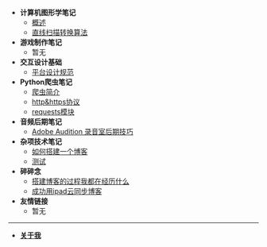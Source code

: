 - **计算机图形学笔记**
  - [概述](/zh-cn/graphics/1.README.md)
  - [直线扫描转换算法](/zh-cn/graphics/2.直线扫描转换算法.md)
- **游戏制作笔记**
  - 暂无
- **交互设计基础**
  - [平台设计规范](/zh-cn/interactionDesign/1.平台设计规范.md)
- **Python爬虫笔记**
  - [爬虫简介](/zh-cn/pythonBot/1.README.md) 
  - [http&https协议](/zh-cn/pythonBot/2.http&https协议.md)
  - [requests模块](/zh-cn/pythonBot/3.request.md)
- **音频后期笔记**
  - [Adobe Audition 录音室后期技巧](/zh-cn/media/audition.md)
- **杂项技术笔记**
  - [如何搭建一个博客](/zh-cn/tech/如何搭建一个博客.md)
  - [测试](/zh-cn/tech/test.md)
- **碎碎念**
  - [搭建博客的过程我都在经历什么](/zh-cn/chat/搭建博客的过程我都在经历什么.md)
  - [成功用ipad云同步博客](/zh-cn/chat/ipad云同步测试.md)
- **友情链接**
  - 暂无

------

- [**关于我**](/about.md)